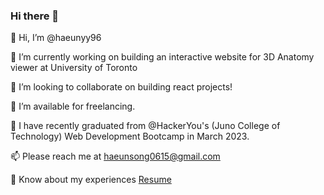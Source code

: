 ### Hi there 👋

<!--
**haeunyy96/haeunyy96** is a ✨ _special_ ✨ repository because its `README.md` (this file) appears on your GitHub profile.

Here are some ideas to get you started:

- 🔭 I’m currently working on ...
- 🌱 I’m currently learning ...
- 👯 I’m looking to collaborate on ...
- 🤔 I’m looking for help with ...
- 💬 Ask me about ...
- 📫 How to reach me: ...
- 😄 Pronouns: ...
- ⚡ Fun fact: ...
-->

👋 Hi, I’m @haeunyy96

🔭 I’m currently working on building an interactive website for 3D Anatomy viewer at University of Toronto

👯 I’m looking to collaborate on building react projects!

🤝 I’m available for freelancing.

🌱 I have recently graduated from @HackerYou's (Juno College of Technology) Web Development Bootcamp in March 2023.

📫 Please reach me at haeunsong0615@gmail.com

📄 Know about my experiences [Resume](https://github.com/haeunyy96/haeunyy96/files/10862789/Haeun_Song_Resume.pdf)
